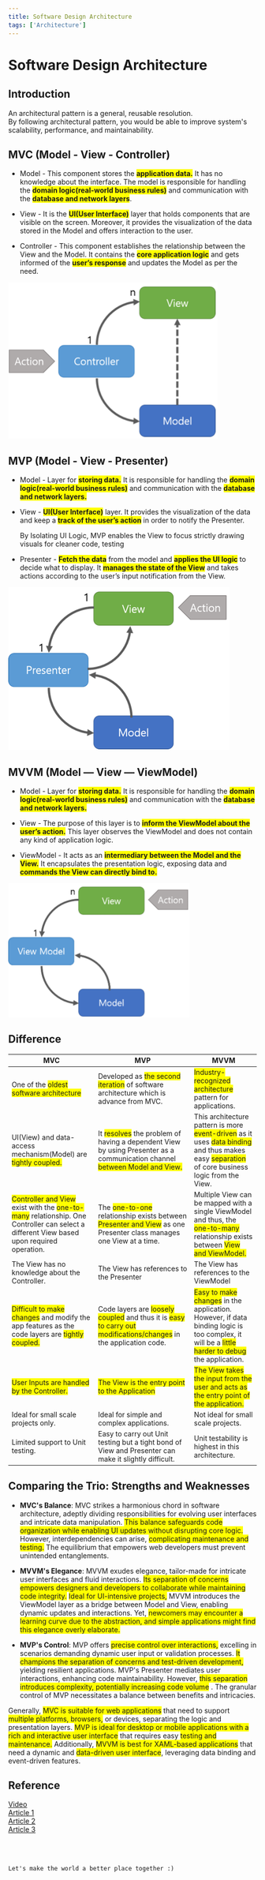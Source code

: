 ```yaml
---
title: Software Design Architecture
tags: ['Architecture']
---
```


# Software Design Architecture

## Introduction

An architectural pattern is a general, reusable resolution.<br>
By following architectural pattern, you would be able to improve system's scalability, performance, and maintainability.

## MVC (Model - View - Controller)

- Model - This component stores the <span style="background-color:yellow">**application data.**</span> It has no knowledge about the interface. The model is responsible for handling the <span style="background-color:yellow">**domain logic(real-world business rules)**</span> and communication with the <span style="background-color:yellow">**database and network layers**</span>.

- View - It is the <span style="background-color:yellow">**UI(User Interface)**</span> layer that holds components that are visible on the screen. Moreover, it provides the visualization of the data stored in the Model and offers interaction to the user.

- Controller - This component establishes the relationship between the View and the Model. It contains the <span style="background-color:yellow">**core application logic**</span> and gets informed of the <span style="background-color:yellow">**user’s response**</span> and updates the Model as per the need.

![An image](./mvc.png) <br>

## MVP (Model - View - Presenter)

- Model - Layer for <span style="background-color:yellow">**storing data.**</span> It is responsible for handling the <span style="background-color:yellow">**domain logic(real-world business rules)**</span> and communication with the <span style="background-color:yellow">**database and network layers.**</span>

- View - <span style="background-color:yellow">**UI(User Interface)**</span> layer. It provides the visualization of the data and keep a <span style="background-color:yellow">**track of the user’s action**</span> in order to notify the Presenter. <br>

  By Isolating UI Logic, MVP enables the View to focus strictly drawing visuals for cleaner code, testing

- Presenter - <span style="background-color:yellow">**Fetch the data**</span> from the model and <span style="background-color:yellow">**applies the UI logic**</span> to decide what to display. It <span style="background-color:yellow">**manages the state of the View**</span> and takes actions according to the user’s input notification from the View. <br>

![An image](./mvp.png) <br>

## MVVM (Model — View — ViewModel)

- Model - Layer for <span style="background-color:yellow">**storing data.**</span> It is responsible for handling the <span style="background-color:yellow">**domain logic(real-world business rules)**</span> and communication with the <span style="background-color:yellow">**database and network layers.**</span>

- View - The purpose of this layer is to <span style="background-color:yellow">**inform the ViewModel about the user’s action.**</span> This layer observes the ViewModel and does not contain any kind of application logic.

- ViewModel - It acts as an <span style="background-color:yellow">**intermediary between the Model and the View.**</span> It encapsulates the presentation logic, exposing data and <span style="background-color:yellow">**commands the View can directly bind to.**</span>

![An image](./mvvm.png)

## Difference

| MVC                                                                                                                                                                                                                              | MVP                                                                                                                                                                                                                | MVVM                                                                                                                                                                                                                                                                               |
| -------------------------------------------------------------------------------------------------------------------------------------------------------------------------------------------------------------------------------- | ------------------------------------------------------------------------------------------------------------------------------------------------------------------------------------------------------------------ | ---------------------------------------------------------------------------------------------------------------------------------------------------------------------------------------------------------------------------------------------------------------------------------- |
| One of the <span style="background-color:yellow">oldest software architecture </span>                                                                                                                                            | Developed as <span style="background-color:yellow">the second iteration</span> of software architecture which is advance from MVC.                                                                                 | <span style="background-color:yellow">Industry-recognized architecture</span> pattern for applications.                                                                                                                                                                            |
| UI(View) and data-access mechanism(Model) are <span style="background-color:yellow">tightly coupled. </span>                                                                                                                     | It <span style="background-color:yellow">resolves</span> the problem of having a dependent View by using Presenter as a communication channel <span style="background-color:yellow">between Model and View.</span> | This architecture pattern is more <span style="background-color:yellow">event-driven</span> as it uses <span style="background-color:yellow">data binding</span> and thus makes easy <span style="background-color:yellow">separation</span> of core business logic from the View. |
| <span style="background-color:yellow">Controller and View</span> exist with the <span style="background-color:yellow">one-to-many</span> relationship. One Controller can select a different View based upon required operation. | The <span style="background-color:yellow">one-to-one</span> relationship exists between <span style="background-color:yellow">Presenter and View</span> as one Presenter class manages one View at a time.         | Multiple View can be mapped with a single ViewModel and thus, the <span style="background-color:yellow">one-to-many</span> relationship exists between <span style="background-color:yellow">View and ViewModel. </span>                                                           |
| The View has no knowledge about the Controller.                                                                                                                                                                                  | The View has references to the Presenter                                                                                                                                                                           | The View has references to the ViewModel                                                                                                                                                                                                                                           |
| <span style="background-color:yellow"> Difficult to make changes</span> and modify the app features as the code layers are <span style="background-color:yellow">tightly coupled. </span>                                        | Code layers are <span style="background-color:yellow">loosely coupled</span> and thus it is <span style="background-color:yellow">easy to carry out modifications/changes</span> in the application code.          | <span style="background-color:yellow">Easy to make changes</span> in the application. However, if data binding logic is too complex, it will be a <span style="background-color:yellow">little harder to debug</span> the application.                                             |
| <span style="background-color:yellow">User Inputs are handled by the Controller. </span>                                                                                                                                         | <span style="background-color:yellow">The View is the entry point to the Application </span>                                                                                                                       | <span style="background-color:yellow">The View takes the input from the user and acts as the entry point of the application. </span>                                                                                                                                               |
| Ideal for small scale projects only.                                                                                                                                                                                             | Ideal for simple and complex applications.                                                                                                                                                                         | Not ideal for small scale projects.                                                                                                                                                                                                                                                |
| Limited support to Unit testing.                                                                                                                                                                                                 | Easy to carry out Unit testing but a tight bond of View and Presenter can make it slightly difficult.                                                                                                              | Unit testability is highest in this architecture.                                                                                                                                                                                                                                  |

## Comparing the Trio: Strengths and Weaknesses

<span style="background-color:yellow"></span>

- **MVC's Balance**: MVC strikes a harmonious chord in software architecture, adeptly dividing responsibilities for evolving user interfaces and intricate data manipulation. <span style="background-color:yellow">This balance safeguards code organization while enabling UI updates without disrupting core logic.</span> However, interdependencies can arise, <span style="background-color:yellow">complicating maintenance and testing.</span> The equilibrium that empowers web developers must prevent unintended entanglements.

- **MVVM's Elegance**: MVVM exudes elegance, tailor-made for intricate user interfaces and fluid interactions. <span style="background-color:yellow">Its separation of concerns empowers designers and developers to collaborate while maintaining code integrity.</span> <span style="background-color:yellow">Ideal for UI-intensive projects,</span> MVVM introduces the ViewModel layer as a bridge between Model and View, enabling dynamic updates and interactions. Yet, <span style="background-color:yellow">newcomers may encounter a learning curve due to the abstraction, and simple applications might find this elegance overly elaborate.</span>

- **MVP's Control**: MVP offers <span style="background-color:yellow">precise control over interactions,</span>
  excelling in scenarios demanding dynamic user input or validation processes. <span style="background-color:yellow">It champions the separation of concerns and test-driven development,</span> yielding resilient applications. MVP's Presenter mediates user interactions, enhancing code maintainability. However, <span style="background-color:yellow">this separation introduces complexity, potentially increasing code volume</span>
  . The granular control of MVP necessitates a balance between benefits and intricacies.

Generally, <span style="background-color:yellow">MVC is suitable for web applications</span> that need to support <span style="background-color:yellow">multiple platforms, browsers,</span> or devices, separating the logic and presentation layers. <span style="background-color:yellow">MVP is ideal for desktop or mobile applications with a rich and interactive user interface</span> that requires easy <span style="background-color:yellow">testing and maintenance.</span> Additionally, <span style="background-color:yellow">MVVM is best for XAML-based applications</span> that need a dynamic and <span style="background-color:yellow">data-driven user interface</span>, leveraging data binding and event-driven features.

## Reference

<a href="https://www.youtube.com/watch?v=I5c7fBgvkNY&ab_channel=ByteByteGo">Video</a><br>
<a href="https://www.linkedin.com/advice/3/how-do-you-compare-contrast-mvc-mvp-mvvm">Article 1</a> <br>
<a href="https://www.masaischool.com/blog/comparing-software-architecture-patterns/#:~:text=MVC%2C%20MVVM%2C%20and%20MVP%20are,a%20Presenter%20to%20mediate%20interactions.">Article 2</a><br>
<a href="https://www.geeksforgeeks.org/difference-between-mvc-mvp-and-mvvm-architecture-pattern-in-android/?ref=header_search">Article 3</a>

<br>
<br>

```
Let's make the world a better place together :)
```
